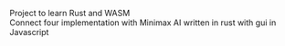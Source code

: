 Project to learn Rust and WASM
<br>
Connect four implementation with Minimax AI written in rust with gui in Javascript
